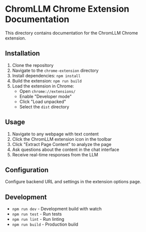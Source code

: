 # ChromLLM Chrome Extension Documentation

This directory contains documentation for the ChromLLM Chrome extension.

## Installation

1. Clone the repository
2. Navigate to the `chrome-extension` directory
3. Install dependencies: `npm install`
4. Build the extension: `npm run build`
5. Load the extension in Chrome:
   - Open `chrome://extensions/`
   - Enable "Developer mode"
   - Click "Load unpacked"
   - Select the `dist` directory

## Usage

1. Navigate to any webpage with text content
2. Click the ChromLLM extension icon in the toolbar
3. Click "Extract Page Content" to analyze the page
4. Ask questions about the content in the chat interface
5. Receive real-time responses from the LLM

## Configuration

Configure backend URL and settings in the extension options page.

## Development

- `npm run dev` - Development build with watch
- `npm run test` - Run tests
- `npm run lint` - Run linting
- `npm run build` - Production build